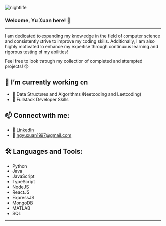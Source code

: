 ![nightlife](https://github.com/PeanutNJam/PeanutNJam/assets/106653269/e9e473ba-32c5-4702-982e-39eaff1d3d77)
### Welcome, Yu Xuan here! 👋

---
I am dedicated to expanding my knowledge in the field of computer science and consistently strive to improve my coding skills. Additionally, I am also highly motivated to enhance my expertise through continuous learning and rigorous testing of my abilities!

Feel free to look through my collection of completed and attempted projects! 😙

🔭 I’m currently working on
---
* 🌱 Data Structures and Algorithms (Neetcoding and Leetcoding)
* 🥞 Fullstack Developer Skills 

📫 Connect with me:
---
* 🤝 [LinkedIn](https://www.linkedin.com/in/ng-yu-xuan/)
* 📧 ngyuxuan1997@gmail.com

🛠️ Languages and Tools:
---
* Python
* Java
* JavaScript
* TypeScript
* NodeJS
* ReactJS
* ExpressJS
* MongoDB
* MATLAB
* SQL
---
<!--
**PeanutNJam/PeanutNJam** is a ✨ _special_ ✨ repository because its `README.md` (this file) appears on your GitHub profile.

Here are some ideas to get you started:

- 🔭 I’m currently working on ...
- 🌱 I’m currently learning ...
- 👯 I’m looking to collaborate on ...
- 🤔 I’m looking for help with ...
- 💬 Ask me about ...
- 📫 How to reach me: ...
- 😄 Pronouns: ...
- ⚡ Fun fact: ...
-->
